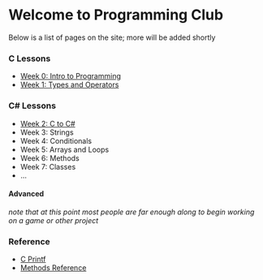 # Welcome to Programming Club

Below is a list of pages on the site; more will be added shortly


### C Lessons
* [Week 0: Intro to Programming](c_lessons/lesson00_intro_to_programming.md)
* [Week 1: Types and Operators](c_lessons/lesson01_types.md)

### C# Lessons
* [Week 2: C to C#](csharp_lessons/lesson00_c_to_csharp.md)
* Week 3: Strings
* Week 4: Conditionals
* Week 5: Arrays and Loops
* Week 6: Methods
* Week 7: Classes
* ...

#### Advanced
*note that at this point most people are far enough along to begin working on a game or other project*

### Reference
* [C Printf](printf_info.md)
* [Methods Reference](methods_reference.md)